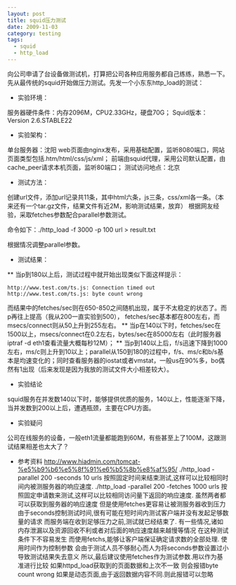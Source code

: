 ```yaml
---
layout: post
title: squid压力测试
date: 2009-11-03
category: testing
tags:
  - squid
  - http_load
---
```


向公司申请了台设备做测试机，打算把公司各种应用服务都自己练练，熟悉一下。先从最传统的squid开始做压力测试。先发一个小东东http_load的测试：

* 实验环境：

服务器硬件条件：内存2096M，CPU2.33GHz，硬盘70G；
Squid版本：Version 2.6.STABLE22

* 实验架构：

单台服务器：沈阳
web页面由nginx发布，采用基础配置，监听8080端口，网站页面类型包括.htm/html/css/js/xml；
前端由squid代理，采用公司默认配置，由cache_peer请求本机页面，监听80端口；
测试访问地点：北京

* 测试方法：

创建url文件，添加url记录共11条，其中html六条，js三条，css/xml各一条。（本来还有一个tar.gz文件，结果文件有近2M，影响测试结果，放弃）
根据网友经验，采取fetches参数配合parallel参数测试。

命令如下：./http_load -f 3000 -p 100 url > result.txt

根据情况调整parallel参数。

* 测试结果：

** 当p到180以上后，测试过程中就开始出现类似下面这样提示：

    http://www.test.com/ts.js: Connection timed out
    http://www.test.com/ts.js: byte count wrong

而结果中的fetches/sec则在650-850之间随机出现，属于不太稳定的状态了。而p再往上提高（我从200一直实验到500）， fetches/sec基本都在800左右，而msecs/connect则从50上升到255左右。
** 当p在140以下时，fetches/sec在1500以上，msecs/connect在0.2左右，bytes/sec在85000左右（此时服务器iptraf -d eth1查看流量大概每秒12M）；
** 当p到140以上后，f/s迅速下降到1000左右，ms/c则上升到10以上；parallel从150到180的过程中，f/s、ms/c和b/s基本是均速变化的；同时查看服务器的iostat或者vmstat，一般us在90%多，bo偶然有1出现（后来发现是因为我放的测试文件大小相差较大）。

* 实验结论

squid服务在并发数140以下时，能够提供优质的服务，140以上，性能逐渐下降，当并发数到200以上后，遭遇瓶颈，主要在CPU方面。

* 实验疑问

公司在线服务的设备，一般eth1流量都能跑到60M，有些甚至上了100M，这跟测试结果相差也太大了？

* 参考资料
<a href="http://www.hiadmin.com/tomcat-%e5%b9%b6%e5%8f%91%e6%b5%8b%e8%af%95/">http://www.hiadmin.com/tomcat-%e5%b9%b6%e5%8f%91%e6%b5%8b%e8%af%95/</a>
./http_load -parallel 200 -seconds 10 urls
    按照固定时间来结束测试,这样可以比较相同时间内被测服务器的响应速度.
    ./http_load -parallel 200 -fetches 1000 urls
    按照固定申请数来测试,这样可以比较相同访问量下返回的响应速度.
    虽然两者都可以获取到服务器的响应速度
    但是使用fetches更容易让被测服务器收到压力
    由于seconds控制测试时间,很有可能在短时间内测试客户端并没有发起足够数量的请求
    而服务端在收到足够压力之前,测试就已经结束了.
    有一些情况,诸如内存泄漏以及资源回收不利或者对后面的响应速度越来越慢等情况
    在这种测试条件下不容易发生
    而使用fetchs,能够让客户端保证确定请求数的全部处理.
    使用时间作为控制参数
    会由于测试人员不够耐心而人为将seconds参数设置过小
    导致测试结果失去意义
    所以,最后建议使用fetches作为测试参数.用以作为基准进行比较
    如果httpd_load获取到的页面数据和上次不一致
    则会报错byte count wrong
    如果是动态页面,由于返回数据内容不同.则此报错可以忽略
    
    
